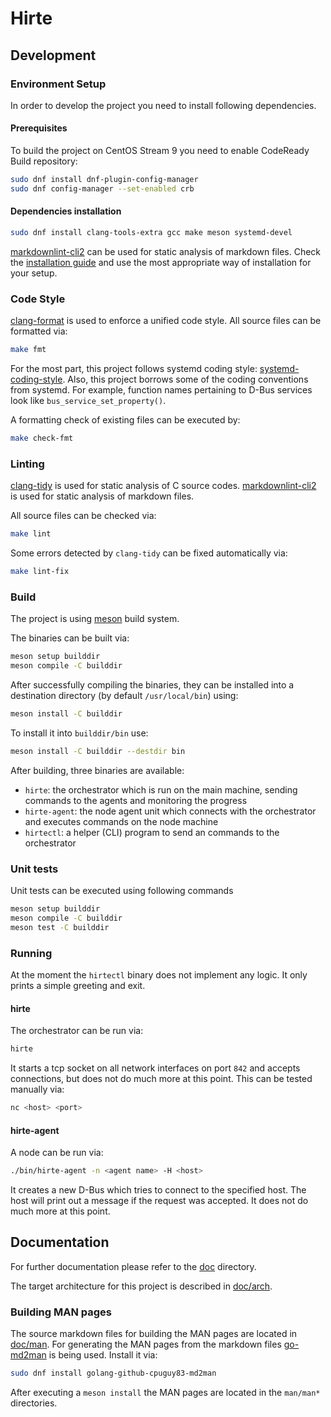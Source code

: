 # Hirte

## Development

### Environment Setup

In order to develop the project you need to install following dependencies.

#### Prerequisites

To build the project on CentOS Stream 9 you need to enable CodeReady Build repository:

```bash
sudo dnf install dnf-plugin-config-manager
sudo dnf config-manager --set-enabled crb
```

#### Dependencies installation

```bash
sudo dnf install clang-tools-extra gcc make meson systemd-devel
```

[markdownlint-cli2](https://github.com/DavidAnson/markdownlint-cli2) can be used for static analysis of markdown files.
Check the [installation guide](https://github.com/DavidAnson/markdownlint-cli2#install) and use the most appropriate way
of installation for your setup.

### Code Style

[clang-format](https://clang.llvm.org/docs/ClangFormat.html) is used to enforce a unified code style. All source files
can be formatted via:

```bash
make fmt
```

For the most part, this project follows systemd coding style:
[systemd-coding-style](https://github.com/systemd/systemd/blob/main/docs/CODING_STYLE.md). Also, this project borrows
some of the coding conventions from systemd. For example, function names pertaining to D-Bus services look like
`bus_service_set_property()`.

A formatting check of existing files can be executed by:

```bash
make check-fmt
```

### Linting

[clang-tidy](https://clang.llvm.org/extra/clang-tidy/) is used for static analysis of C source codes.
[markdownlint-cli2](https://github.com/DavidAnson/markdownlint-cli2) is used for static analysis of markdown files.

All source files can be checked via:

```bash
make lint
```

Some errors detected by `clang-tidy` can be fixed automatically via:

```bash
make lint-fix
```

### Build

The project is using [meson](https://mesonbuild.com/) build system.

The binaries can be built via:

```bash
meson setup builddir
meson compile -C builddir
```

After successfully compiling the binaries, they can be installed into a destination directory (by default
`/usr/local/bin`) using:

```bash
meson install -C builddir
```

To install it into `builddir/bin` use:

```bash
meson install -C builddir --destdir bin
```

After building, three binaries are available:

- `hirte`: the orchestrator which is run on the main machine, sending commands to the agents and monitoring the progress
- `hirte-agent`: the node agent unit which connects with the orchestrator and executes commands on the node machine
- `hirtectl`: a helper (CLI) program to send an commands to the orchestrator

### Unit tests

Unit tests can be executed using following commands

```bash
meson setup builddir
meson compile -C builddir
meson test -C builddir
```

### Running

At the moment the `hirtectl` binary does not implement any logic. It only prints a simple greeting and exit.

#### hirte

The orchestrator can be run via:

```bash
hirte
```

It starts a tcp socket on all network interfaces on port `842` and accepts connections, but does not do much more at
this point. This can be tested manually via:

```bash
nc <host> <port>
```

#### hirte-agent

A node can be run via:

```bash
./bin/hirte-agent -n <agent name> -H <host>
```

It creates a new D-Bus which tries to connect to the specified host. The host will print out a message if the request
was accepted. It does not do much more at this point.

## Documentation

For further documentation please refer to the [doc](./doc/) directory.

The target architecture for this project is described in [doc/arch](./doc/arch/).

### Building MAN pages

The source markdown files for building the MAN pages are located in [doc/man](./doc/man/). For generating the MAN pages
from the markdown files [go-md2man](https://github.com/cpuguy83/go-md2man) is being used. Install it via:

```bash
sudo dnf install golang-github-cpuguy83-md2man
```

After executing a `meson install` the MAN pages are located in the `man/man*` directories.
